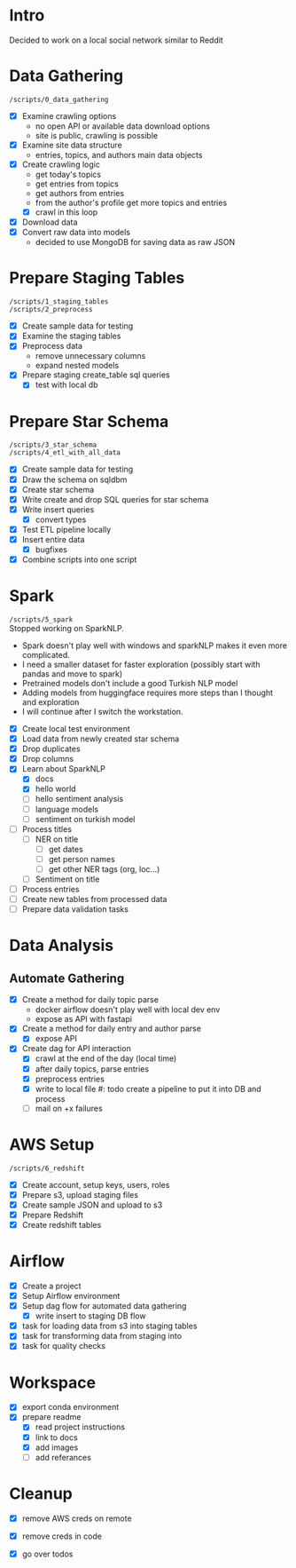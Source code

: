 # Intro

Decided to work on a local social network similar to Reddit

# Data Gathering

`/scripts/0_data_gathering`

- [x] Examine crawling options
    - no open API or available data download options
    - site is public, crawling is possible
- [x] Examine site data structure
    - entries, topics, and authors main data objects
- [x] Create crawling logic
    - get today's topics
    - get entries from topics
    - get authors from entries
    - from the author's profile get more topics and entries
    - [x] crawl in this loop
- [x] Download data
- [x] Convert raw data into models
    - decided to use MongoDB for saving data as raw JSON

# Prepare Staging Tables

`/scripts/1_staging_tables`  
`/scripts/2_preprocess`

- [x] Create sample data for testing
- [x] Examine the staging tables
- [x] Preprocess data
    - remove unnecessary columns
    - expand nested models
- [x] Prepare staging create_table sql queries
    - [x] test with local db

# Prepare Star Schema

`/scripts/3_star_schema`  
`/scripts/4_etl_with_all_data`

- [x] Create sample data for testing
- [x] Draw the schema on sqldbm
- [x] Create star schema
- [x] Write create and drop SQL queries for star schema
- [x] Write insert queries
    - [x] convert types
- [x] Test ETL pipeline locally
- [x] Insert entire data
    - [x] bugfixes
- [x] Combine scripts into one script

# Spark

`/scripts/5_spark`  
Stopped working on SparkNLP.

- Spark doesn't play well with windows and sparkNLP makes it even more complicated.
- I need a smaller dataset for faster exploration (possibly start with pandas and move to spark)
- Pretrained models don't include a good Turkish NLP model
- Adding models from huggingface requires more steps than I thought and exploration
- I will continue after I switch the workstation.

- [x] Create local test environment
- [x] Load data from newly created star schema
- [x] Drop duplicates
- [x] Drop columns
- [x] Learn about SparkNLP
    - [x] docs
    - [x] hello world
    - [ ] hello sentiment analysis
    - [ ] language models
    - [ ] sentiment on turkish model
- [ ] Process titles
    - [ ] NER on title
        - [ ] get dates
        - [ ] get person names
        - [ ] get other NER tags (org, loc...)
    - [ ] Sentiment on title
- [ ] Process entries
- [ ] Create new tables from processed data
- [ ] Prepare data validation tasks

# Data Analysis

## Automate Gathering

- [x] Create a method for daily topic parse
    - docker airflow doesn't play well with local dev env
    - expose as API with fastapi
- [x] Create a method for daily entry and author parse
    - [x] expose API
- [x] Create dag for API interaction
    - [x] crawl at the end of the day (local time)
    - [x] after daily topics, parse entries
    - [x] preprocess entries
    - [x] write to local file #: todo create a pipeline to put it into DB and process
    - [ ] mail on +x failures

# AWS Setup

`/scripts/6_redshift`

- [x] Create account, setup keys, users, roles
- [x] Prepare s3, upload staging files
- [x] Create sample JSON and upload to s3
- [x] Prepare Redshift
- [x] Create redshift tables

# Airflow

- [x] Create a project
- [x] Setup Airflow environment
- [x] Setup dag flow for automated data gathering
    - [x] write insert to staging DB flow
- [x] task for loading data from s3 into staging tables
- [x] task for transforming data from staging into
- [x] task for quality checks

# Workspace

- [x] export conda environment
- [x] prepare readme
    - [x] read project instructions
    - [x] link to docs
    - [x] add images
    - [ ] add referances

# Cleanup

- [x] remove AWS creds on remote
- [x] remove creds in code
- [x] go over todos


